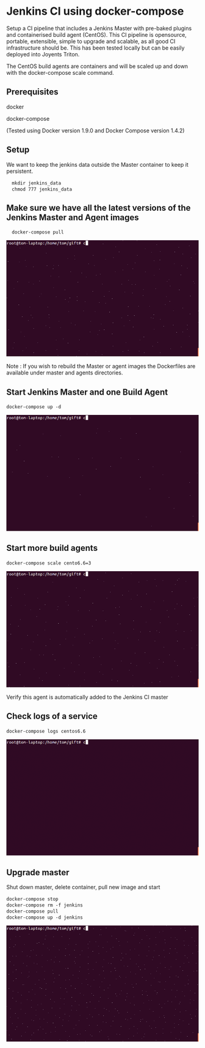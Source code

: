 # Jenkins CI using docker-compose

Setup a CI pipeline that includes a Jenkins Master with pre-baked plugins and containerised build agent (CentOS).  This CI pipeline is opensource, portable, extensible, simple to upgrade and scalable, as all good CI infrastructure should be.  This has been tested locally but can be easily deployed into Joyents Triton.

The CentOS build agents are containers and will be scaled up and down with the docker-compose scale command.

## Prerequisites

  docker
  
  docker-compose
  
  (Tested using Docker version 1.9.0 and Docker Compose version 1.4.2)
  
## Setup 

We want to keep the jenkins data outside the Master container to keep it persistent.

```
  mkdir jenkins_data
  chmod 777 jenkins_data
```

## Make sure we have all the latest versions of the Jenkins Master and Agent images

```
  docker-compose pull
```
![Example](/gifs/pull.gif)

Note : If you wish to rebuild the Master or agent images the Dockerfiles are available under master and agents directories.

## Start Jenkins Master and one Build Agent

```
docker-compose up -d

```
![Example](/gifs/composeup.gif)

## Start more build agents

```
docker-compose scale cento6.6=3
```
![Example](/gifs/scale.gif)

Verify this agent is automatically added to the Jenkins CI master

## Check logs of a service

```
docker-compose logs centos6.6
```
![Example](/gifs/logs.gif)

## Upgrade master

Shut down master, delete container, pull new image and start

```
docker-compose stop
docker-compose rm -f jenkins
docker-compose pull
docker-compose up -d jenkins
```

![Example](/gifs/upgrade.gif)
